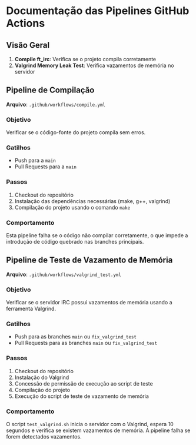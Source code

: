 # Documentação das Pipelines GitHub Actions

## Visão Geral

1. **Compile ft_irc**: Verifica se o projeto compila corretamente
2. **Valgrind Memory Leak Test**: Verifica vazamentos de memória no servidor

## Pipeline de Compilação

**Arquivo**: `.github/workflows/compile.yml`

### Objetivo
Verificar se o código-fonte do projeto compila sem erros.

### Gatilhos
- Push para a `main` 
- Pull Requests para a `main`

### Passos
1. Checkout do repositório
2. Instalação das dependências necessárias (make, g++, valgrind)
3. Compilação do projeto usando o comando `make`

### Comportamento
Esta pipeline falha se o código não compilar corretamente, o que impede a introdução de código quebrado nas branches principais.

## Pipeline de Teste de Vazamento de Memória

**Arquivo**: `.github/workflows/valgrind_test.yml`

### Objetivo
Verificar se o servidor IRC possui vazamentos de memória usando a ferramenta Valgrind.

### Gatilhos
- Push para as branches `main` ou `fix_valgrind_test`
- Pull Requests para as branches `main` ou `fix_valgrind_test`

### Passos
1. Checkout do repositório
2. Instalação do Valgrind
3. Concessão de permissão de execução ao script de teste
4. Compilação do projeto
5. Execução do script de teste de vazamento de memória

### Comportamento
O script `test_valgrind.sh` inicia o servidor com o Valgrind, espera 10 segundos e verifica se existem vazamentos de memória. A pipeline falha se forem detectados vazamentos.